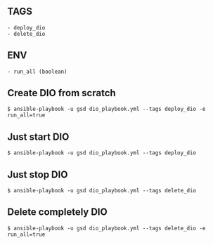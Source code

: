 
## TAGS
    - deploy_dio
    - delete_dio

## ENV
    - run_all (boolean)


## Create DIO from scratch

```
$ ansible-playbook -u gsd dio_playbook.yml --tags deploy_dio -e run_all=true
```

## Just start DIO

```
$ ansible-playbook -u gsd dio_playbook.yml --tags deploy_dio
```

## Just stop DIO

```
$ ansible-playbook -u gsd dio_playbook.yml --tags delete_dio
```

## Delete completely DIO

```
$ ansible-playbook -u gsd dio_playbook.yml --tags delete_dio -e run_all=true
```
